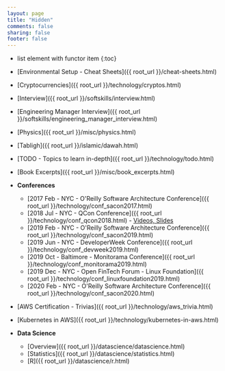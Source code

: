 ```yaml
---
layout: page
title: "Hidden"
comments: false
sharing: false
footer: false
---
```


* list element with functor item
{:toc}

* [Environmental Setup - Cheat Sheets]({{ root_url }}/cheat-sheets.html)
* [Cryptocurrencies]({{ root_url }}/technology/cryptos.html)
* [Interview]({{ root_url }}/softskills/interview.html)
* [Engineering Manager Interview]({{ root_url }}/softskills/engineering_manager_interview.html)
* [Physics]({{ root_url }}/misc/physics.html)
* [Tabligh]({{ root_url }}/islamic/dawah.html)
* [TODO - Topics to learn in-depth]({{ root_url }}/technology/todo.html)
* [Book Excerpts]({{ root_url }}/misc/book_excerpts.html)
* __Conferences__
	* [2017 Feb - NYC - O'Reilly Software Architecture Conference]({{ root_url }}/technology/conf_sacon2017.html)
	* [2018 Jul - NYC - QCon Conference]({{ root_url }}/technology/conf_qcon2018.html) - [Videos, Slides](https://qconnewyork.com/video-schedule)
	* [2019 Feb - NYC - O'Reilly Software Architecture Conference]({{ root_url }}/technology/conf_sacon2019.html)
	* [2019 Jun - NYC - DeveloperWeek Conference]({{ root_url }}/technology/conf_devweek2019.html)
	* [2019 Oct - Baltimore - Monitorama Conference]({{ root_url }}/technology/conf_monitorama2019.html)
	* [2019 Dec - NYC - Open FinTech Forum - Linux Foundation]({{ root_url }}/technology/conf_linuxfoundation2019.html)
	* [2020 Feb - NYC - O'Reilly Software Architecture Conference]({{ root_url }}/technology/conf_sacon2020.html)


* [AWS Certification - Trivias]({{ root_url }}/technology/aws_trivia.html)
* [Kubernetes in AWS]({{ root_url }}/technology/kubernetes-in-aws.html)

* __Data Science__
	* [Overview]({{ root_url }}/datascience/datascience.html)
	* [Statistics]({{ root_url }}/datascience/statistics.html)
	* [R]({{ root_url }}/datascience/r.html)